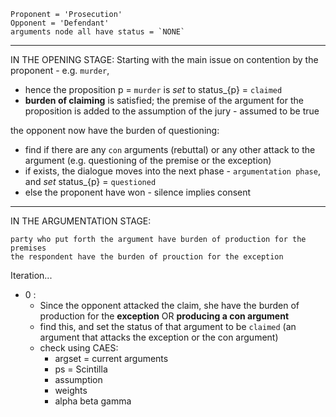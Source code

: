 <!-- Notes on implementation goes here -->

<!-- From the paper:
1) To explicitly model where the burden of proof lies at each step
2) and select automatically from the set of available arguments an appropriate argument to introduce
-->
```
Proponent = 'Prosecution'
Opponent = 'Defendant'
arguments node all have status = `NONE`
```
---
IN THE OPENING STAGE:
Starting with the main issue on contention by the proponent - e.g. `murder`,
- hence the proposition p = `murder` is *set* to status_{p} = `claimed`
- **burden of claiming** is satisfied; the premise of the argument for the proposition is added to the assumption of the jury - assumed to be true

the opponent now have the burden of questioning:
- find if there are any `con` arguments (rebuttal) or any other attack to the argument (e.g. questioning of the premise or the exception)
- if exists, the dialogue moves into the next phase - `argumentation phase`, and *set* status_{p} = `questioned`
- else the proponent have won - silence implies consent
---

IN THE ARGUMENTATION STAGE:
```
party who put forth the argument have burden of production for the premises
the respondent have the burden of prouction for the exception
```
Iteration...
- 0 :
  - Since the opponent attacked the claim, she have the burden of production for the **exception** OR **producing a con argument**
  - find this, and set the status of that argument to be `claimed` (an argument that attacks the exception or the con argument)
  - check using CAES:
    - argset = current arguments
    - ps = Scintilla
    - assumption
    - weights
    - alpha beta gamma
